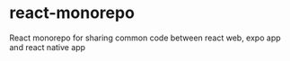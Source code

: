 # react-monorepo
React monorepo for sharing common code between react web, expo app and react native app
